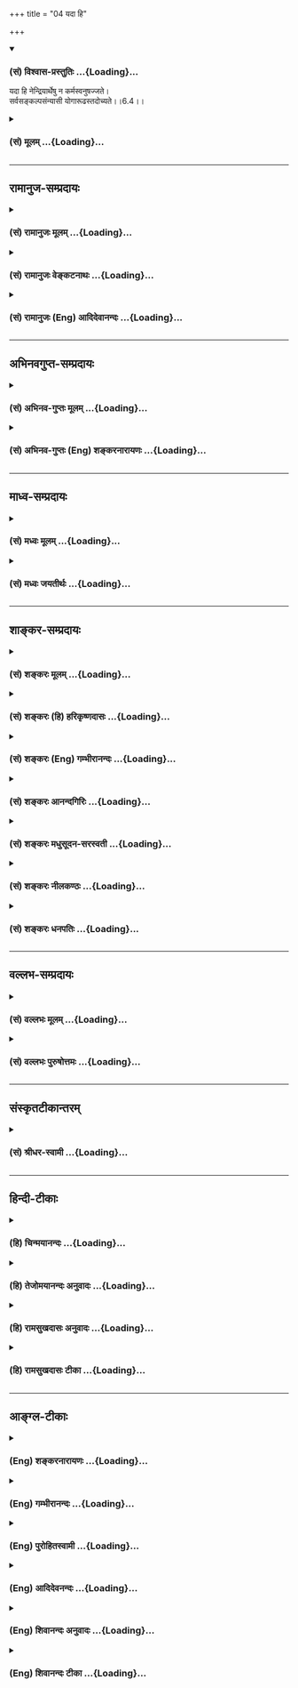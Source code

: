 +++
title = "04 यदा हि"

+++
<div class="js_include" newlevelforh1="3" title="(सं) विश्वास-प्रस्तुतिः" unfilled url="/purANam_vaiShNavam/mahAbhAratam/06-bhIShma-parva/03-bhagavad-gItA-parva/saMskRtam/vishvAsa-prastutiH/06_Atma-saMyama-yogaH_a/04_yadA_hi.md">
<details open><summary><h3>(सं) विश्वास-प्रस्तुतिः ...{Loading}...</h3></summary>

यदा हि नेन्द्रियार्थेषु न कर्मस्वनुषज्जते।  
सर्वसङ्कल्पसंन्यासी योगारूढस्तदोच्यते।।6.4।।
</details>
</div>
<div class="js_include collapsed" newlevelforh1="3" title="(सं) मूलम्" unfilled url="/purANam_vaiShNavam/mahAbhAratam/06-bhIShma-parva/03-bhagavad-gItA-parva/saMskRtam/mUlam/06_Atma-saMyama-yogaH_a/04_yadA_hi.md">
<details><summary><h3>(सं) मूलम् ...{Loading}...</h3></summary>

यदा हि नेन्द्रियार्थेषु न कर्मस्वनुषज्जते।  
सर्वसङ्कल्पसंन्यासी योगारूढस्तदोच्यते।।6.4।।
</details>
</div>


_________________
## रामानुज-सम्प्रदायः
<div class="js_include collapsed" newlevelforh1="3" title="(सं) रामानुजः मूलम्" unfilled url="/purANam_vaiShNavam/mahAbhAratam/06-bhIShma-parva/03-bhagavad-gItA-parva/saMskRtam/rAmAnujaH/mUlam/06_Atma-saMyama-yogaH_a/04_yadA_hi.md">
<details><summary><h3>(सं) रामानुजः मूलम् ...{Loading}...</h3></summary>

।।6.4।।**यदा अयं योगी** आत्मैकानुभवस्वभावतया **इन्द्रियार्थेषु**
आत्मव्यतिरिक्तप्राकृतविषयेषु तत्सम्बन्धिषु **कर्मसु** च **न अनुषज्जते**
न सङ्गम् अर्हति **तदा** हि **सर्वसंकल्पसंन्यासी योगारूढः** इति
**उच्यते। तस्माद् आरुरुक्षोः विषयानुभवार्हतया तदननुषङ्गाभ्यासरूपः कर्मयोग
एव निष्पत्तिकारणम् अतो विषयाननुषङ्गाभ्यासरूपं कर्मयोगम् एव आरुरुक्षुः
कुर्यात्। तद् एव आह**

</details>
</div>
<div class="js_include collapsed" newlevelforh1="3" title="(सं) रामानुजः वेङ्कटनाथः" unfilled url="/purANam_vaiShNavam/mahAbhAratam/06-bhIShma-parva/03-bhagavad-gItA-parva/saMskRtam/rAmAnujaH/venkaTanAthaH/06_Atma-saMyama-yogaH_a/04_yadA_hi.md">
<details><summary><h3>(सं) रामानुजः वेङ्कटनाथः ...{Loading}...</h3></summary>

  
  
।।6.4।। सङ्गमयति कदेति। अयं योगी त्विति। यावदात्मावलोकनं कर्मयोगे वर्तमान
इति भावः। अर्थसिद्धं हेतुमाहआत्मैकानुभवस्वभावतयेति।
अनित्यत्वहेयत्वादिसूचनाय प्राकृतशब्दः। कर्मस्विति न चोदितकर्ममात्रविषयम्
तस्य स्वारसिकसङ्गास्पदत्वाभावेन निषेधायोगात्। नापि
परोक्तप्रक्रिययाऽग्निहोत्रादिनित्यनैमित्तिकविषयम् वैदिकस्य तत्र
निस्सङ्गत्वायोगात्। अतःयो हि यदिच्छति तस्य तस्मिंस्तत्साधने वा
कार्यताबुद्धिः इति न्यायादिन्द्रियार्थेषु सङ्गिनां तदुपायभूतेषु विहितेषु
निषिद्धेष्वनुभयेषु च कर्मसु यथासम्भवं सङ्गः स्यादिति तन्निषेध एवोचित
इत्यभिप्रायेण तत्सम्बन्धिषु च कर्मस्वित्युक्तम्। सङ्गं त्यजति
निवर्तयतीत्यादिषु प्रयोगेषु जायमानस्य सङ्गस्य बलान्निवर्तनं प्रतीयते
अत्र तुनानुषज्जत इत्युक्तम्। सङ्गः स्वयमेव न जायत इत्यर्थः। ततः फलितमाहन
सङ्गमर्हतीति। हिशब्दस्य वाक्यार्थान्वयौचित्यात्तदा हीत्युक्तम्। तदा
ह्यसौ सर्वसङ्कल्पसन्न्यासी योगारूढो भवति न तु सङ्गकाल इति भावः।
व्याख्यातश्लोकद्वयतात्पर्यार्थमाह तस्मादिति। इष्टकारणत्वोपदेशो हि तत्र
प्रवृत्त्यर्थ इति तात्पर्येणाह अत इति।  
  

</details>
</div>
<div class="js_include collapsed" newlevelforh1="3" title="(सं) रामानुजः (Eng) आदिदेवानन्दः" unfilled url="/purANam_vaiShNavam/mahAbhAratam/06-bhIShma-parva/03-bhagavad-gItA-parva/saMskRtam/rAmAnujaH/english/AdidevAnandaH/06_Atma-saMyama-yogaH_a/04_yadA_hi.md">
<details><summary><h3>(सं) रामानुजः (Eng) आदिदेवानन्दः ...{Loading}...</h3></summary>

6.4 When this Yogin, because of his natural disposition to the
experience of the self, loses attachment, i.e., gets detached from
sense-objects, i.e., things other than the self, and actions associated
with them - then he has abandoned all desires and is said to have
climbed the heights of Yoga. Therefore, for one wishing to climb to
Yoga, but is still disposed to the experience of the sense-objects,
Karma Yoga consisting of the practice of detachment to these objects,
becomes the cause for success in Yoga. Therefore one who wishes to climb
to Yoga must perform Karma Yoga consisting in the practice of detachment
from sense-objects. Sri Krsna further elucidates the same:

</details>
</div>


_________________
## अभिनवगुप्त-सम्प्रदायः
<div class="js_include collapsed" newlevelforh1="3" title="(सं) अभिनव-गुप्तः मूलम्" unfilled url="/purANam_vaiShNavam/mahAbhAratam/06-bhIShma-parva/03-bhagavad-gItA-parva/saMskRtam/abhinava-guptaH/mUlam/06_Atma-saMyama-yogaH_a/04_yadA_hi.md">
<details><summary><h3>(सं) अभिनव-गुप्तः मूलम् ...{Loading}...</h3></summary>

।।6.4।। एष एवार्थः प्रकाश्यते यदेति। इन्द्रियार्थाः विषयाः तदर्थानि च
कर्माणि विषयार्जनादीनि।

</details>
</div>
<div class="js_include collapsed" newlevelforh1="3" title="(सं) अभिनव-गुप्तः (Eng) शङ्करनारायणः" unfilled url="/purANam_vaiShNavam/mahAbhAratam/06-bhIShma-parva/03-bhagavad-gItA-parva/saMskRtam/abhinava-guptaH/english/shankaranArAyaNaH/06_Atma-saMyama-yogaH_a/04_yadA_hi.md">
<details><summary><h3>(सं) अभिनव-गुप्तः (Eng) शङ्करनारायणः ...{Loading}...</h3></summary>

6.4 Yada etc. What is desired by the senses : Objects of senses. The
actions for them : actions such as earning the objects and so on. In
this \[path of\] knowledge one should be necessarily attentive. This
\[the Lord\] says-

</details>
</div>


_________________
## माध्व-सम्प्रदायः
<div class="js_include collapsed" newlevelforh1="3" title="(सं) मध्वः मूलम्" unfilled url="/purANam_vaiShNavam/mahAbhAratam/06-bhIShma-parva/03-bhagavad-gItA-parva/saMskRtam/madhvaH/mUlam/06_Atma-saMyama-yogaH_a/04_yadA_hi.md">
<details><summary><h3>(सं) मध्वः मूलम् ...{Loading}...</h3></summary>

।।6.4।। योगारूढस्य लक्षणमाह यदेति। सम्यगननुषङ्गस्तस्यैव भवति। उक्तं च
स्वतो दोषलयो दृष्ट्वा त्वितरेषां प्रयत्नतः इति।

</details>
</div>
<div class="js_include collapsed" newlevelforh1="3" title="(सं) मध्वः जयतीर्थः" unfilled url="/purANam_vaiShNavam/mahAbhAratam/06-bhIShma-parva/03-bhagavad-gItA-parva/saMskRtam/madhvaH/jayatIrthaH/06_Atma-saMyama-yogaH_a/04_yadA_hi.md">
<details><summary><h3>(सं) मध्वः जयतीर्थः ...{Loading}...</h3></summary>

।।6.4।। स्फुटमपि तात्पर्यं मन्दानुजिघृक्षयाऽऽह **योगे**ति। अपरोक्षज्ञानं
तु योगारोहस्य कार्यं सति प्रतिबन्धे विलम्बत इति न लक्षणम्। नन्विदं
साधकेऽपि विद्यतेवशे हि यस्येन्द्रियाणि 2।61 इत्यादेः अतोऽतिव्यापकमित्यत
आह **सम्यगि**ति। प्रयत्नं विनेत्यर्थः। तस्यैव योगारूढस्यैव। अत्र
प्रमाणमाह **उक्तंचे**ति। परमात्मानं दृष्ट्वा त्वाप्यत इति शेषः। मुख्य एव
चाननुषङ्गोऽत्र विवक्षित इति भावः।

</details>
</div>


_________________
## शाङ्कर-सम्प्रदायः
<div class="js_include collapsed" newlevelforh1="3" title="(सं) शङ्करः मूलम्" unfilled url="/purANam_vaiShNavam/mahAbhAratam/06-bhIShma-parva/03-bhagavad-gItA-parva/saMskRtam/shankaraH/mUlam/06_Atma-saMyama-yogaH_a/04_yadA_hi.md">
<details><summary><h3>(सं) शङ्करः मूलम् ...{Loading}...</h3></summary>

।।6.4।। **यदा** समाधीयमानचित्तो योगी **हि इन्द्रियार्थेषु**
इन्द्रियाणामर्थाः शब्दादयः तेषु इन्द्रियार्थेषु कर्मसु च
नित्यनैमित्तिककाम्यप्रतिषिद्धेषु प्रयोजनाभावबुद्ध्या **न अनुषज्जते**
अनुषङ्गं कर्तव्यताबुद्धिं न करोतीत्यर्थः। **सर्वसंकल्पसंन्यासी** सर्वान्
संकल्पान् इहामुत्रार्थकामहेतून् संन्यसितुं शीलम् अस्य इति
सर्वसंकल्पसंन्यासी **योगारूढः** प्राप्तयोग इत्येतत् **तदा** तस्मिन् काले
**उच्यते।** सर्वसंकल्पसंन्यासी इति वचनात् सर्वांश्च कामान् सर्वाणि च
कर्माणि संन्यस्येदित्यर्थः। संकल्पमूला हि सर्वे कामाः संकल्पमूलः कामो वै
यज्ञाः संकल्पसंभवाः (मनु 2।3)। काम जानामि ते मूलं संकल्पात्किल जायसे। न
त्वां संकल्पयिष्यामि तेन मे न भविष्यसि (महा0 शान्ति0 177।25)
इत्यादिस्मृतेः। सर्वकामपरित्यागे च सर्वकर्मसंन्यासः सिद्धो भवति स
यथाकामो भवति तत्क्रतुर्भवति यत्क्रतुर्भवति तत्कर्म कुरुते (बृह0 उ₀
4।4।5) इत्यादिश्रुतिभ्यः यद्यद्धि कुरुते जन्तुः तत्तत् कामस्य चेष्टितम्
(मनु0 2।4) इत्यादिस्मृतिभ्यश्च न्यायाच्च न हि सर्वसंकल्पसंन्यासे कश्चित्
स्पन्दितुमपि शक्तः। तस्मात् सर्वसंकल्पसंन्यासी इति वचनात् सर्वान् कामान्
सर्वाणि कर्माणि च त्याजयति भगवान्।। यदा एवं योगारूढः तदा तेन आत्मा
उद्धृतो भवति संसारादनर्थजातात्। अतः

</details>
</div>
<div class="js_include collapsed" newlevelforh1="3" title="(सं) शङ्करः (हि) हरिकृष्णदासः" unfilled url="/purANam_vaiShNavam/mahAbhAratam/06-bhIShma-parva/03-bhagavad-gItA-parva/saMskRtam/shankaraH/hindI/harikRShNadAsaH/06_Atma-saMyama-yogaH_a/04_yadA_hi.md">
<details><summary><h3>(सं) शङ्करः (हि) हरिकृष्णदासः ...{Loading}...</h3></summary>

।।6.4।। साधक कब योगारूढ़ हो जाता है यह अब बतलाते हैं चित्तका समाधान कर
लेनेवाला योगी जब इन्द्रियोंके अर्थोंमें अर्थात् इन्द्रियोंके विषय जो
शब्दादि हैं उनमें एवं नित्य नैमित्तिक काम्य और निषिद्ध कर्मोंमें अपना
कुछ भी प्रयोजन न देखकर आसक्त नहीं होता उनमें आसक्ति यानी ये मुझे करने
चाहिये ऐसी बुद्धि नहीं करता। तब उस समय वह सब संकल्पोंका त्यागी अर्थात्
इस लोक और परलोकके भोगोंकी कामनाके कारणरूप सब संकल्पोंका त्याग करना जिसका
स्वभाव हो चुका है ऐसा पुरुष योगारूढ़ यानी योगको प्राप्त हो चुका है ऐसे
कहा जाता है। सर्वसंकल्पसंन्यासी इस कथनका यह आशय है कि सब कामनाओंको और
समस्त कर्मोंको छोड़ देना चाहिये। क्योंकि सब कामनाओंका मूल संकल्प ही है।
स्मृतिमें भी कहा है कि कामका मूल कारण संकल्प ही है। समस्त यज्ञ संकल्पसे
उत्पन्न होते हैं। हे काम मैं तेरे मूल कारणको जानता हूँ। तू निःसन्देह
संकल्पसे ही उत्पन्न होता है। मैं तेरा संकल्प नहीं करूँगा अतः फिर तू मूझे
प्राप्त नहीं होगा। सब कामनाओंके परित्यागसे ही सर्व कर्मोंका त्याग सिद्ध
हो जाता है। यह बात वह जैसी कामनावालाहोता है वैसे ही निश्चयवाला होता है
जैसे निश्चयवाला होता है वही कर्म करता है इत्यादि श्रुतिसे प्रमाणित है और
जीव जोजो कर्म करता है वह सब कामकी ही चेष्टा है। इत्यादि स्मृतिसे भी
प्रमाणित है। युक्तिसे भी यही बात सिद्ध होती है क्योंकि सब संकल्पोंका
त्याग कर देनेपर तो कोई जरासा हिल भी नहीं सकता। सुतरां सर्वसंकल्पसंन्यासी
कहकर भगवान् समस्त कामनाओंका और समस्त कर्मोंका त्याग कराते हैं।

</details>
</div>
<div class="js_include collapsed" newlevelforh1="3" title="(सं) शङ्करः (Eng) गम्भीरानन्दः" unfilled url="/purANam_vaiShNavam/mahAbhAratam/06-bhIShma-parva/03-bhagavad-gItA-parva/saMskRtam/shankaraH/english/gambhIrAnandaH/06_Atma-saMyama-yogaH_a/04_yadA_hi.md">
<details><summary><h3>(सं) शङ्करः (Eng) गम्भीरानन्दः ...{Loading}...</h3></summary>

6.4 Hi, verily; yada, when; a yogi who is concentrating his mind,
sarva-sankalpa-sannyasi, who has given up thought about everything-who
is apt to give up (sannyasa) all (sarva) thoughts (sankalpa) which are
the causes of desire, for things here and hereafter; na anusajjate, does
not become attached, i.e. does not hold the idea that they have to be
done by him; indriya-arthesu, with regard to sense-objects like sound
etc.; and karmasu, with regard to actions-nitya, naimittika, kamya and
nisiddha (prohibited) because of the absence of the idea of their
utility; tada, then, at that time; ucyate, he is said to be;
yoga-arudhah, established in Yoga, i.e. he is said to have attained to
Yoga. From the expression, 'one who has given up thought about
eveything', it follows that one has to renounce all desires and all
actions, for all desires have thoughts as their source. This accords
with such Smrti texts as: 'Verily, desire has thought as its source.
Sacrifices arise from thoughts' (Ma. Sm. 2.3); 'O Desire, I know your
source. You surely spring from thought. I shall not think of you. So you
will not arise in me' (Mbh. Sa. 177.25). And when one gives up all
desires, renunciation of all actions becomes accomplished. This agrees
with such Upanisadic texts as, '(This self is identified with desire
alone.) What it desires, it resolves; what it resolves, it works out'
(Br. 4.4.5); and also such Smrti texts as, 'Whatever actions a man does,
all that is the effect of desire itself' (Ma. Sm. 2.4). It accords with
reason also. For, when all thoughts are renounced, no one can even move
a little. So, by the expression, 'one who has given up thought about
everything', the Lord makes one renounced all desires and all actions.
When one is thus established in Yoga, then by that very fact one's self
becomes uplifted by oneself from the worldly state which is replete with
evils. Hence,

</details>
</div>
<div class="js_include collapsed" newlevelforh1="3" title="(सं) शङ्करः आनन्दगिरिः" unfilled url="/purANam_vaiShNavam/mahAbhAratam/06-bhIShma-parva/03-bhagavad-gItA-parva/saMskRtam/shankaraH/AnandagiriH/06_Atma-saMyama-yogaH_a/04_yadA_hi.md">
<details><summary><h3>(सं) शङ्करः आनन्दगिरिः ...{Loading}...</h3></summary>

।।6.4।। योगप्राप्तौ कारणकथनानन्तरं तत्प्राप्तिकालं दर्शयितुं
श्लोकान्तरमवतारयति **अथेति।** समाधानावस्था यदेत्युच्यते। अतएवोक्तं
समाधीयमानचित्तो योगीति। शब्दादिषु कर्मसु चानुषङ्गस्य
योगारोहणप्रतिबन्धकत्वात्तदभावस्य तदुपायत्वं प्रसिद्धमिति द्योतयितुं
हीत्युक्तम्। सर्वेषामपि संकल्पानां योगारोहणप्रतिबन्धकत्वमभिप्रेत्य
सर्वसंकल्पसंन्यासीत्यत्र विवक्षितमर्थमाह **सर्वानिति।**
सर्वसंकल्पसंन्यासेऽपि सर्वेषां कामानां कर्मणां च प्रतिबन्धकत्वसंभवे कुतो
योगप्राप्तिरित्याशङ्क्याह **सर्वेति।** सर्वसंकल्पपरित्यागे
यथोक्तविध्यनुष्ठानमयत्नसिद्धमिति मन्वानः सन्नाह **संकल्पेति।**
मूलोन्मूलने च तत्कार्यनिवृत्तिरयत्नसुलभेति भावः। तत्र प्रमाणमाह
**संकल्पमूल इति।** तत्रान्वयव्यतिरेकावभिप्रेत्योक्तमुपपादयति **कामेति।**
सर्वसंकल्पाभावे कामाभाववत्कर्माभावस्य सिद्धत्वेऽपि कर्मणां
कामकार्यत्वात्तन्निवृत्तिप्रयुक्तामपि निवृत्तिमुपन्यस्यति
**सर्वकामेति।** यदुक्तं कर्मणां कामकार्यत्वं तत्र श्रुतिस्मृती प्रमाणयति
**स यथेति।** स पुरुषः स्वरूपमजानन्यत्फलकामो भवति तत्साधनमनुष्ठेयतया
बुद्धौ धारयतीति तत्क्रतुर्भवति यच्चानुष्ठेयतया गृह्णाति तदेव कर्म बहिरपि
करोतीति कामाधीनं कर्मोक्तमिति श्रुत्यर्थः। कामजन्यं
कर्मेत्यन्वयव्यतिरेकसिद्धमिति द्योतयितुं स्मृतौ हिशब्दः। न्यायमेव
दर्शयति **नहि सर्वसंकल्पेति।** स्वापादावदर्शनादित्यर्थः।
नित्यनैमित्तिककर्मानुष्ठानं दूरनिरस्तमिति वक्तुमपिशब्दः।
श्रुतिस्मृतिन्यायसिद्धमर्थमुपसंहरति **तस्मादिति।**

</details>
</div>
<div class="js_include collapsed" newlevelforh1="3" title="(सं) शङ्करः मधुसूदन-सरस्वती" unfilled url="/purANam_vaiShNavam/mahAbhAratam/06-bhIShma-parva/03-bhagavad-gItA-parva/saMskRtam/shankaraH/madhusUdana-sarasvatI/06_Atma-saMyama-yogaH_a/04_yadA_hi.md">
<details><summary><h3>(सं) शङ्करः मधुसूदन-सरस्वती ...{Loading}...</h3></summary>

।।6.4।। कदा योगारूढो भवतीत्युच्यते यदा यस्मिंश्चित्तसमाधानकाल
इन्द्रियार्थेषु शब्दादिषु कर्मसु च नित्यनैमित्तिककाम्यलौकिकप्रतिषिद्धेषु
नानुषज्जते तेषां
मिथ्यात्वदर्शनेनात्मनोऽकर्त्रभोक्तृपरमानन्दाद्वयस्वरूपदर्शनेन च
प्रयोजनाभावबुद्ध्याऽहमेतेषां कर्ता ममैते भोग्या इत्यभिनिवेशरूपमनुषङ्गं न
करोति हि यस्मात्तस्मात्सर्वसंकल्पसंन्यासी सर्वेषां संकल्पानामिदं मया
कर्तव्यमेतत्फलं भोक्तव्यमित्येवंरूपाणां मनोवृत्तिविशेषाणां तद्विषयाणां च
कामानां तत्साधनानां च कर्मणां त्यागशीलः तदा शब्दादिषु कर्मसु चानुषङ्गस्य
तद्धेतोश्च संकल्पस्य योगारोहणप्रतिबन्धकस्याभावाद्योगं समाधिमारूढो
योगारूढ इत्युच्यते।

</details>
</div>
<div class="js_include collapsed" newlevelforh1="3" title="(सं) शङ्करः नीलकण्ठः" unfilled url="/purANam_vaiShNavam/mahAbhAratam/06-bhIShma-parva/03-bhagavad-gItA-parva/saMskRtam/shankaraH/nIlakaNThaH/06_Atma-saMyama-yogaH_a/04_yadA_hi.md">
<details><summary><h3>(सं) शङ्करः नीलकण्ठः ...{Loading}...</h3></summary>

।।6.4।। ननु योगपदेन मुख्यया वृत्त्या निर्बीजः समाधिरुच्यते तमारूढस्य
कर्मणां त्यागः स्वतःसिद्धत्वादविधेय इत्याशङ्क्य प्रकृते
योगारूढपदस्यार्थमाह **यदाहीति।** इन्द्रियार्थेषु शब्दादिषु रमणीयेषु
कर्मसु च तत्प्राप्तिसाधनेषु तद्दर्शनमनु न सज्जते वैराग्यदाढर्यात्सक्तो न
भवति। नापि मनसा इदं मे भूयादेतदर्थमहमिदं कर्म कुर्यामिति संकल्पयति।
तादृशश्च सर्वसंकल्पसंन्यासी यदा भवति तदा योगारूढ इत्युच्यते। यथा
तीव्रबुभुक्षयोपेतोऽन्यत्र नीरागो व्यासङ्गान्तरं त्यक्त्वा भोजनारूढ एव
भवति तथा तीव्रारुरुक्षावान् सर्वत्र वीतरागस्त्यक्तसर्वकर्मा योगारूढ एव
भवति। तावत्कर्माणि कर्तव्यानि ततः परं त्याज्यानीत्यर्थः।

</details>
</div>
<div class="js_include collapsed" newlevelforh1="3" title="(सं) शङ्करः धनपतिः" unfilled url="/purANam_vaiShNavam/mahAbhAratam/06-bhIShma-parva/03-bhagavad-gItA-parva/saMskRtam/shankaraH/dhanapatiH/06_Atma-saMyama-yogaH_a/04_yadA_hi.md">
<details><summary><h3>(सं) शङ्करः धनपतिः ...{Loading}...</h3></summary>

।।6.4।। कदा योगारुढो भवतीत्यपेक्षायामाह **यदेति।** एतेन कीदृशोऽसौ
योगारुढः यस्य शमः कारणमुच्यत इत्यत्राह। कः पुनर्योगारुढ इत्यत उच्यत
इत्यापातनिकाद्वयमपि प्रत्युक्तं यदातदापतयोः
प्रत्यक्षमुपलब्धेर्भाष्योक्तापातनिकाया एव युक्तत्वाद्यदायस्मिन्काले
समाधीयमानचित्तो योगी इन्द्रियार्थेषु विषयेषु शब्दादिषु कर्मसु च
नित्यादिषु प्रयोजनाभावबुद्य्धा नानुषज्जते। अनुषङ्गकर्तृत्वादिबुद्धिं न
करोतीत्यर्थः। यतः सर्वान् कंकल्पान् विषयविषयकमनोवृत्तिभेदान् कामान्
सर्वाणि कर्माणि चेति सर्वसंकल्पान् इहामुत्रार्थकामहेतून् संन्यसितुं
शीलमस्येति सर्वसंकल्पसंन्यासी तदा योगारुढः प्राप्तसमाधिरुच्यते।

</details>
</div>


_________________
## वल्लभ-सम्प्रदायः
<div class="js_include collapsed" newlevelforh1="3" title="(सं) वल्लभः मूलम्" unfilled url="/purANam_vaiShNavam/mahAbhAratam/06-bhIShma-parva/03-bhagavad-gItA-parva/saMskRtam/vallabhaH/mUlam/06_Atma-saMyama-yogaH_a/04_yadA_hi.md">
<details><summary><h3>(सं) वल्लभः मूलम् ...{Loading}...</h3></summary>

।।6.4।। कदैवं योगारूढ इत्यपेक्षायामाह यदा हीति। स्वक्रियानिर्वर्त्येष्वपि
कर्मसु नानुषज्जते।

</details>
</div>
<div class="js_include collapsed" newlevelforh1="3" title="(सं) वल्लभः पुरुषोत्तमः" unfilled url="/purANam_vaiShNavam/mahAbhAratam/06-bhIShma-parva/03-bhagavad-gItA-parva/saMskRtam/vallabhaH/puruShottamaH/06_Atma-saMyama-yogaH_a/04_yadA_hi.md">
<details><summary><h3>(सं) वल्लभः पुरुषोत्तमः ...{Loading}...</h3></summary>

  
  
।।6.4।। स योगारूढः कथं ज्ञातव्यः इत्यत आह यदा हीति। यदा इन्द्रियार्थेषु
रूपादिषु उत्कटतापनिवृत्त्यर्थं स्वप्नादिप्राप्तेषु हीति निश्चयेन
पुरुषार्थरूपेण नानुषज्जते नाऽऽसक्तो भवति। न कर्मसु तत्साधककृतिरूपेषु
अनुषज्जते नाऽऽसक्तो भवति। सर्वसङ्कल्पसन्न्यासी
मनोनिश्चयात्मकस्वभोगेच्छादित्यागवान् यो नासक्तो भवेत्तदा योगारूढः
संयोगभावे प्रतिष्ठित उच्यते कथ्यत इत्यर्थः।  
  

</details>
</div>


_________________
## संस्कृतटीकान्तरम्
<div class="js_include collapsed" newlevelforh1="3" title="(सं) श्रीधर-स्वामी" unfilled url="/purANam_vaiShNavam/mahAbhAratam/06-bhIShma-parva/03-bhagavad-gItA-parva/saMskRtam/shrIdhara-svAmI/06_Atma-saMyama-yogaH_a/04_yadA_hi.md">
<details><summary><h3>(सं) श्रीधर-स्वामी ...{Loading}...</h3></summary>

।।6.4।। कीदृशोऽसौ योगारूढः यस्य शमः कारणमुच्यत इत्यत्राह **यदा हीति।**
इन्द्रियार्थेषु इन्द्रियभोग्येषु शब्दादिषु तत्साधनेषु च कर्मसु यदा
नानुषज्जते आसक्तिं न करोति। तत्र हेतुः
आसक्तिमूलभूतान्सर्वान्भोगविषयान्कर्मविषयांश्च संकल्पान्संन्यसितुं
त्यक्तुं शीलं यस्य सः। तदा योगारूढ उच्यते।

</details>
</div>


_________________
## हिन्दी-टीकाः
<div class="js_include collapsed" newlevelforh1="3" title="(हि) चिन्मयानन्दः" unfilled url="/purANam_vaiShNavam/mahAbhAratam/06-bhIShma-parva/03-bhagavad-gItA-parva/hindI/chinmayAnandaH/06_Atma-saMyama-yogaH_a/04_yadA_hi.md">
<details><summary><h3>(हि) चिन्मयानन्दः ...{Loading}...</h3></summary>

।।6.4।। स्वयं को साधनावस्था का अनुभव होने से एक साधक को आरुरुक्ष की
स्थिति समझना कठिन नहीं है। साधक के लिए निष्काम कर्म साधन है। कर्मों का
संन्यास तभी करना चाहिए जब मन के ऊपर पूर्ण संयम प्राप्त हो गया हो। इसके
पूर्व ही कर्मों का त्यागना उतना ही हानिकारक होगा जितना कि योगारूढ़त्व की
अवस्था को प्राप्त होने पर कर्मों से मन को क्षुब्ध करना। उस अवस्था में तो
साधन है शम। स्वाभाविक ही योगारूढ़ के लक्षणों को जानने की उत्सुकता सभी
साधकों के मन में उत्पन्न होती है। इस श्लोक में श्रीकृष्ण मन रूपी अश्व पर
आरूढ़ हुए पुरुष के बाह्य एवं आन्तरिक लक्षणों को दर्शाते हैं। उस पुरुष का
एक लक्षण यह है कि वह मन से न इन्द्रियों के विषयों में आसक्त होता है और न
जगत् में किये जाने वाले कर्मों में। इस कथन का शाब्दिक अर्थ लेकर परमसत्य
का विचित्र हास्यजनक चित्र खींचने का प्रयत्न नहीं करना चाहिए। इसका
अभिप्राय केवल इतना ही है कि ध्यानाभ्यास के समय साधक का मन विषयों तथा
कर्मों से पूर्णतया निवृत्त होता है जिससे वह एकाग्रचित्त से ध्यान करने
में समर्थ होता है। मन के सहयोग के बिना इन्द्रियों की स्वयं ही विषयों की
ओर प्रवृत्ति नहीं हो सकती। यदि मन को आनन्दस्वरूप आत्मतत्त्व के ध्यान में
लगाया जाय तो उस निर्विषय आनन्द का अनुभव कर लेने के उपरान्त वह स्वयं ही
विषयों के क्षणिक सुखों की खोज में नहीं भटकेगा। किसी धनवान् व्यक्ति का
हष्टपुष्ट पालतू कुत्ता स्थानस्थान पर रखे कूड़ेदानों में अन्न के कणों को
नहीं खोजता। इन्द्रियों के भोग तथा कर्म से परावृत्त हुआ मन आत्मचिन्तन में
स्थिर हो जाता है। यहाँ न अनुषज्जते शब्द पर विशेष ध्यान देने की आवश्यकता
है। सज्जते को अनु यह उपसर्ग लगाकर भगवान यहाँ दर्शाते हैं कि उस पुरुष को
विषयों से रंचमात्र भी आसक्ति नहीं होती। उपर्युक्त स्थिति को प्राप्त होने
पर भी संभव है कि साधक अपने मन में ही उठने वाले संकल्पोंविकल्पों से
क्षुब्ध हो जाय। बाह्य जगत् के विक्षेपों की अपेक्षा इन संकल्पों से
उत्पन्न विक्षेप अधिक भयंकर होते हैं । भगवान् कहते हैं कि योगारूढ़ पुरुष
न केवल बाह्य विक्षेपों से मुक्त है बल्कि इस संकल्प शक्ति के विक्षेपों से
भी। स्पष्ट है कि ऐसे योगारूढ़ के लिए ध्यान की गति तीव्र करने के लिए शम की
आवश्यकता होती है। योगारूढ़ पुरुष अनर्थ रूप संसार से अपना उद्धार कर लेता
है। इसलिए

</details>
</div>
<div class="js_include collapsed" newlevelforh1="3" title="(हि) तेजोमयानन्दः अनुवादः" unfilled url="/purANam_vaiShNavam/mahAbhAratam/06-bhIShma-parva/03-bhagavad-gItA-parva/hindI/tejomayAnandaH/anuvAdaH/06_Atma-saMyama-yogaH_a/04_yadA_hi.md">
<details><summary><h3>(हि) तेजोमयानन्दः अनुवादः ...{Loading}...</h3></summary>

।।6.4।। जब (साधक) न इन्द्रियों के विषयों में और न कर्मों में आसक्त होता
है तब सर्व संकल्पों के संन्यासी को योगारूढ़ कहा जाता है।।

</details>
</div>
<div class="js_include collapsed" newlevelforh1="3" title="(हि) रामसुखदासः अनुवादः" unfilled url="/purANam_vaiShNavam/mahAbhAratam/06-bhIShma-parva/03-bhagavad-gItA-parva/hindI/rAmasukhadAsaH/anuvAdaH/06_Atma-saMyama-yogaH_a/04_yadA_hi.md">
<details><summary><h3>(हि) रामसुखदासः अनुवादः ...{Loading}...</h3></summary>

।।6.4।। जिस समय न इन्द्रियोंके भोगोंमें तथा न कर्मोंमें ही आसक्त होता
है, उस समय वह सम्पूर्ण संकल्पोंका त्यागी मनुष्य योगारूढ़ कहा जाता है।

</details>
</div>
<div class="js_include collapsed" newlevelforh1="3" title="(हि) रामसुखदासः टीका" unfilled url="/purANam_vaiShNavam/mahAbhAratam/06-bhIShma-parva/03-bhagavad-gItA-parva/hindI/rAmasukhadAsaH/TIkA/06_Atma-saMyama-yogaH_a/04_yadA_hi.md">
<details><summary><h3>(हि) रामसुखदासः टीका ...{Loading}...</h3></summary>

।।6.4।।***व्याख्या--*'यदा हि नेन्द्रियार्थेषु (अनुषज्जते)'--**साधक
इन्द्रियोंके अर्थोंमें अर्थात् प्रारब्धके अनुसार प्राप्त होनेवाले शब्द,
स्पर्श, रूप, रस और गन्ध--इन पाँचों विषयोंमें; अनुकूल पदार्थ, परिस्थिति,
घटना, व्यक्ति आदिमें और शरीरके आराम, मान, बड़ाई आदिमें आसक्ति न करे,
इनका भोगबुद्धिसे भोग न करे, इनमें राजी न हो, प्रत्युत यह अनुभव करे कि ये
सब विषय, पदार्थ आदि आये हैं और प्रतिक्षण चले जा रहे हैं। ये आने-जानेवाले
और अनित्य हैं, फिर इनमें क्या राजी हों--ऐसा अनुभव करके इनसे निर्लेप
रहे। इन्द्रियोंके भोगोंमें आसक्त न होनेका साधन है--इच्छापूर्तिका सुख न
लेना। जैसे, कोई मनचाही बात हो जाय; मनचाही वस्तु, व्यक्ति, परिस्थिति,
घटना आदि मिल जाय और जिसको नहीं चाहता, वह न हो तो मनुष्य उसमें राजी
(प्रसन्न) हो जाता है तथा उससे सुख लेता है। सुख लेनेपर इन्द्रियोंके
भोगोंमें आसक्ति बढ़ती है। अतः साधकको चाहिये कि अनुकूल वस्तु, पदार्थ,
व्यक्ति आदिके मिलनेकी इच्छा न करे और बिना इच्छाके अनुकूल वस्तु आदि मिल
भी जाय तो उसमें राजी न हो। ऐसे होनेसे इन्द्रियोंके भोगोंमें आसक्ति नहीं
होगी। दूसरी बात, मनुष्यके पास अनुकूल चीजें न होनेसे यह उन चीजोंके अभावका
अनुभव करता है और उनकेमिलनेपर यह उनके अधीन हो जाता है। जिस समय इसको
अभावका अनुभव होता था, उस समय भी परतन्त्रता थी और अब उन चीजोंके मिलनेपर
भी 'कहीं इनका वियोग न हो जाय'--इस तरहकी परतन्त्रता होती है। अतः वस्तुके
न मिलने और मिलनेमें फरक इतना ही रहा कि वस्तुके न मिलनेसे तो वस्तुकी
परतन्त्रताका अनुभव होता था, पर वस्तुके मिलनेपर परतन्त्रताका अनुभव नहीं
होता, प्रत्युत उसमें मनुष्यको स्वतन्त्रता दीखती है--यह उसको धोखा होता
है। जैसे कोई किसीके साथ विश्वासघात करता है, ऐसे ही अनुकूल परिस्थितिमें
राजी होनेसे मनुष्य अपने साथ विश्वासघात करता है। कारण कि यह मनुष्य अनुकूल
परिस्थितिके अधीन हो जाता है, उसको भोगते-भोगते इसका स्वभाव बिगड़ जाता है
और बार-बार सुख भोगनेकी कामना होने लगती है। यह सुखभोगकी कामना ही इसके
जन्म-मरणका कारण बन जाती है। तात्पर्य यह हुआ कि अनुकूलताकी इच्छा करना,
आशा करना और अनुकूल विषय आदिमें राजी होना--यह सम्पूर्ण अनर्थोंका मूल है।
इससे कोई-सा भी अनर्थ, पाप बाकी नहीं रहता। अगर इसका त्याग कर दिया जाय तो
मनुष्य योगारूढ़ हो जाता है। तीसरी बात, हमारे पास निर्वाहमात्रके सिवाय
जितनी अनुकूल भोग्य वस्तुएँ हैं, वे अपनी नही हैं। वे किसकी हैं इसका हमें
पता नहीं है; परन्तु जब कोई अभावग्रस्त प्राणी मिल जाय, तो उस सामग्रीको
उसीकी समझकर उसके अर्पण कर देनी चाहिये \[यह आपकी ही है--ऐसा उससे कहना
नहीं है\], और उसे देकर ऐसा मानना चाहिये कि निर्वाहसे अतिरिक्त जो वस्तुएँ
मेरे पास पड़ी थीं, उस ऋणसे मैं मुक्त हो गया हूँ। तात्पर्य है कि
निर्वाहसे अतिरिक्त वस्तुओंको अपनी और अपने लिये न माननेसे मनुष्यकी
भोगोंमें आसक्ति नहीं होती।  
  
**'न कर्मस्वनुषज्जते'** **(टिप्पणी प₀ 330)--**जैसे इन्द्रियोंके
अर्थोंमें आसक्ति नहीं होनी चाहिये ऐसे ही कर्मोंमें भी आसक्ति नहीं होनी
चाहिये, अर्थात् क्रियमाण कर्मोंकी पूर्ति-अपूर्तिमें और उन कर्मोंकी
तात्कालिक फलकी प्राप्ति-अप्राप्तिमें भी आसक्ति नहीं होनी चाहिये। कारण कि
कर्म करनेमें भी एक राग होता है। कर्म ठीक तरहसे हो जाता है तो उससे एक सुख
मिलता है, और कर्म ठीक तरहसे नहीं होता तो मनमें एक दुःख होता है। यह
सुख-दुःखका होना कर्मकी आसक्ति है। अतः साधक कर्म तो विधिपूर्वक और
तत्परतासे करे पर उसमें आसक्त न होकर सावधानीपूर्वक निर्लिप्त रहे कि ये तो
आने-जानेवाले हैं और हम नित्य-निरन्तर रहनेवाले हैं अतः इनके
होने-न-होनेमें, आने-जानेमें हमारेमें क्या फरक पड़ता है; कर्मोंमें आसक्ति
होनेकी पहचान क्या है; अगर क्रियमाण (वर्तमानमें किये जानेवाले) कर्मोंकी
पूर्तिअपूर्तिमें और उनसे मिलनेवाले तात्कालिक फलकी प्राप्तिअप्राप्तिमें
अर्थात् सिद्धि-असिद्धिमें मनुष्य निर्विकार नहीं रहता, प्रत्युत उसके
अन्तःकरणमें हर्ष-शोकादि विकार होते हैं, तो समझना चाहिये कि उसकी
कर्मोंमें और उनके तात्कालिक फलमें आसक्ति रह गयी है। इन्द्रियोंके
अर्थोंमें और कर्मोंमें आसक्त न होनेका तात्पर्य यह हुआ कि स्वयं (स्वरूप)
चिन्मय परमात्माका अंश होनेसे नित्य अपरिवर्तनशील है और पदार्थ तथा
क्रियाएँ प्रकृतिका कार्य होनेसे नित्य-निरन्तर बदलते रहते हैं। परन्तु जब
स्वयं उन परिवर्तनशील पदार्थों और क्रियाओंमें आसक्त हो जाता है, तब यह
उनके अधीन हो जाता है और बार-बार जन्म-मरणरूप महान् दुःखोंका अनुभव करता
रहता है। उन पदार्थों और क्रियाओंसे अर्थात् प्रकृतिसे सर्वथा मुक्त होनेके
लिये भगवान्ने दो विभाग बताये हैं कि न तो इन्द्रियोंके अर्थोंमें अर्थात्
पदार्थोंमें आसक्ति करे और न कर्मोंमें (क्रियाओंमें) आसक्ति करे। ऐसा
करनेपर मनुष्य योगारूढ़ हो जाता है। यहाँ एक बात समझनेकी है कि क्रियाओंमें
प्रियता प्रायः फलको लेकर ही होती है, और फल होता है--इन्द्रियोंके भोग।
अतः इन्द्रियोंके भोगोंकी आसक्ति सर्वथा मिट जाय तो क्रियाओंकी आसक्ति भी
मिट जाती है। फिर भी भगवान्ने क्रियाओंकी आसक्ति मिटानेकी बात अलग क्यों
कही ; इसका कारण यह है कि क्रियाओंमें भी एक स्वतन्त्र आसक्ति होती है।
फलेच्छा न होनेपर भी मनुष्यमें एक करनेका वेग होता है। यह वेग ही
क्रियाओंकी आसक्ति है, जिसके कारण मनुष्यसे बिना कुछ किये रहा नहीं जाता,
वह कुछ-न-कुछ काम करता ही रहता है। यह आसक्ति मिटती है केवल दूसरोंके लिये
कर्म करनेसे अथवा भगवान्के लिये कर्म करनेसे। इसलिये भगवान्ने बारहवें
अध्यायमें पहले अभ्यासयोग बताया। परन्तु भीतरमें करनेका वेग होनेसे
अभ्यासमें मन नहीं लगता; अतः करनेका वेग मिटानेके लिये दसवें श्लोकमें
बताया कि साधक मेरे लिये ही कर्म करे (12। 10)। तात्पर्य है कि पारमार्थिक
अभ्यास आदि करनेमें जिसका मन नहीं लगता और भीतरमें कर्म करनेका वेग
(आसक्ति) पड़ा है, तो वह भक्तियोगका साधक केवल भगवान्के लिये ही कर्म करे।
इससे उसकी आसक्ति मिट जायगी। ऐसे ही कर्मयोगका साधक केवल संसारके हितके
लिये ही कर्म करे, तो उसका करनेका वेग (आसक्ति) मिट जायगा। जैसे कर्म करनेकी
आसक्ति होती है, ऐसे ही कर्म न करनेकी भी आसक्ति होती है। कर्म न करनेकी
आसक्ति भी नहीं होनी चाहिये; क्योंकि कर्म न करनेकी आसक्ति आलस्य और प्रमाद
पैदा करती है, जो कि तामसी वृत्ति है और कर्म करनेकी आसक्ति व्यर्थ
चेष्टाओंमें लगाती है, जो कि राजसी वृत्ति है। वह योगारूढ़ कितने दिनोंमें,
कितने महीनोंमें अथवा कितने वर्षोंमें होगा; इसके लिये भगवान् **'यदा'** और
**'तदा'** पद देकर बताते हैं कि जिस कालमें मनुष्य इन्द्रियोंके अर्थोंमें
और क्रियाओँमें सर्वथा आसक्ति-रहित हो जाता है, तभी वह योगारूढ़ हो जाता
है। जैसे, किसीने यह निश्चय कर लिया कि 'मैं आजसे कभी इच्छापूर्तिका सुख
नहीं लूँगा। ' अगर वह अपने इस निश्चय (प्रतिज्ञा) पर दृढ़ रहे, तो वह आज ही
योगारूढ़ हो जायगा। इस बातको बतानेके लिये ही भगवान्ने **'यदा'** और
**'तदा'** पदोंके साथ **'हि'** पद दिया है। पदार्थों और क्रियाओँमें आसक्ति
करने और न करनेमें भगवान्ने मनुष्यमात्रको यह स्वतन्त्रता दी है कि तुम
साक्षात् मेरे अंश हो और ये पदार्थ और क्रियाएँ प्रकृतिजन्य हैं। इनमें
पदार्थ भी उत्पन्न और नष्ट होनेवाले हैं तथा क्रियाओंका भी आरम्भ और अन्त
हो जाता है। अतः ये नित्य रहनेवाले नहीं हैं और तुम नित्य रहनेवाले हो। तुम
नित्य होकर भी अनित्यमें फँस जाते हो, अनित्यमें आसक्ति, प्रियता कर लेते
हो। इससे तुम्हारे हाथ कुछ नहीं लगता, केवल दुःख-ही-दुःख पाते रहते हो। अतः
तुम आजसे ही यह विचार कर लो कि 'हमलोग पदार्थों और क्रियाओंमें सुख नहीं
लेंगे' तो तुमलोग आज ही योगारूढ़ हो जाओगे; क्योंकि योग अर्थात् समता
तुम्हारे घरकी चीज है। समता तुम्हारा स्वरूप है और स्वरूप सत् है। सत्का
कभी अभाव नहीं होता और असत्का कभी भाव नहीं होता। ऐसे सत्-स्वरूप तुम असत्
पदार्थों और क्रियाओंमें आसक्ति मत करो तो तुम्हें स्वतःसिद्ध योगारूढ़
अवस्थाका अनुभव हो जायगा।

</details>
</div>


_________________
## आङ्ग्ल-टीकाः
<div class="js_include collapsed" newlevelforh1="3" title="(Eng) शङ्करनारायणः" unfilled url="/purANam_vaiShNavam/mahAbhAratam/06-bhIShma-parva/03-bhagavad-gItA-parva/english/shankaranArAyaNaH/06_Atma-saMyama-yogaH_a/04_yadA_hi.md">
<details><summary><h3>(Eng) शङ्करनारायणः ...{Loading}...</h3></summary>

6.4. When, a person indulges himself neither in what is desired by the
senses nor in the actions \[for it\], then \[alone\], being a man
renouncing all intentions, he is said to have mounted on the Yoga.

</details>
</div>
<div class="js_include collapsed" newlevelforh1="3" title="(Eng) गम्भीरानन्दः" unfilled url="/purANam_vaiShNavam/mahAbhAratam/06-bhIShma-parva/03-bhagavad-gItA-parva/english/gambhIrAnandaH/06_Atma-saMyama-yogaH_a/04_yadA_hi.md">
<details><summary><h3>(Eng) गम्भीरानन्दः ...{Loading}...</h3></summary>

6.4 Verily, \[Verily: This word emphasizes the fact that, since
attachment to sense objects like sound etc. and to actions is an
obstacle in the path of Yoga, therefore the removal of that obstruction
is the means to its attainment.\] when a man who has given up thought
about everything does not get attached to sense-objects or acitons, he
is then said to be established in Yoga.

</details>
</div>
<div class="js_include collapsed" newlevelforh1="3" title="(Eng) पुरोहितस्वामी" unfilled url="/purANam_vaiShNavam/mahAbhAratam/06-bhIShma-parva/03-bhagavad-gItA-parva/english/purohitasvAmI/06_Atma-saMyama-yogaH_a/04_yadA_hi.md">
<details><summary><h3>(Eng) पुरोहितस्वामी ...{Loading}...</h3></summary>

6.4 When a man renounces even the thought of initiating action, when he
is not interested in sense objects or any results which may flow from
his acts, then in truth he understands spirituality.

</details>
</div>
<div class="js_include collapsed" newlevelforh1="3" title="(Eng) आदिदेवनन्दः" unfilled url="/purANam_vaiShNavam/mahAbhAratam/06-bhIShma-parva/03-bhagavad-gItA-parva/english/AdidevanandaH/06_Atma-saMyama-yogaH_a/04_yadA_hi.md">
<details><summary><h3>(Eng) आदिदेवनन्दः ...{Loading}...</h3></summary>

6.4 For, when one loses attachment for the things of the senses and to
actions, then has the abandoned all desires and is said to have climbed
the heights of Yoga.

</details>
</div>
<div class="js_include collapsed" newlevelforh1="3" title="(Eng) शिवानन्दः अनुवादः" unfilled url="/purANam_vaiShNavam/mahAbhAratam/06-bhIShma-parva/03-bhagavad-gItA-parva/english/shivAnandaH/anuvAdaH/06_Atma-saMyama-yogaH_a/04_yadA_hi.md">
<details><summary><h3>(Eng) शिवानन्दः अनुवादः ...{Loading}...</h3></summary>

6.4 When a man is not attached to the sense-objects or to actions,
having renounced all thoughts, then he is said to have attained to Yoga.

</details>
</div>
<div class="js_include collapsed" newlevelforh1="3" title="(Eng) शिवानन्दः टीका" unfilled url="/purANam_vaiShNavam/mahAbhAratam/06-bhIShma-parva/03-bhagavad-gItA-parva/english/shivAnandaH/TIkA/06_Atma-saMyama-yogaH_a/04_yadA_hi.md">
<details><summary><h3>(Eng) शिवानन्दः टीका ...{Loading}...</h3></summary>

6.4 यदा when; हि verily; न not; इन्द्रयार्थेषु in senseobjects; न not;
कर्मसु in actions; अनुषज्जते is attached; सर्वसङ्कल्पसंन्यासी renouncer
of all thoughts; योगारूढः one who has attained to Yoga; तदा then; उच्यते
is said.Commentary Yogarudha he who is enthroned or established in Yoga.
When a Yogi; by keeping the mind ite steady; by withdrawing it from the
objects of the senses; has attachment neither for sensual objects such
as sound; nor for the actions (Karmas; Cf. notes to V.13); knowing that
they are of no use to him when he has renounced all thoughts which
generate various sorts of desires for the objects of this world and of
the next; then he is said to have become a Yogarudha.Do not think of
senseobjects. The desires will die by themselves. How can you free
yourself from thinking of the objects Think of God or the Self. Then you
can avoid thinking of the objects. Then you can free yourself from
thinking of the objects of the senses.Renunciation of thoughts implies
that all desires and all actions should be renounced; because all
desires are born of thoughts. You think first and then act (strive)
afterwards to possess the objects of your desire for enjoyment.Whatever
a man desires; that he wills  
  
And whatever he wills; that he does.  
  
-- Brihadaranyaka Upanishad; 4.4.5Renunciation of all actions
necessarily follows from the renunciation of all desires.O desire I know
where thy root lies. Thou art born of Sankalpa (thought). I will not
think of thee and thou shalt cease to exist along with the root. --
Mahabharata; Santi Parva; 177.25Indeed desire is born of thought
(Sankalpa); and of thought; Yajnas are born. -- Manu Smriti; II.2

</details>
</div>
